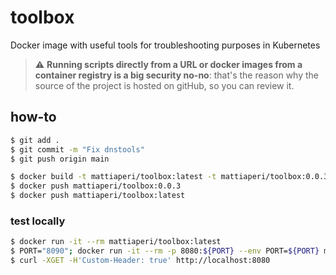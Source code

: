 # toolbox
Docker image with useful tools for troubleshooting purposes in Kubernetes

> :warning: **Running scripts directly from a URL or docker images from a container registry is a big security no-no**: that's the reason why the source of the project is hosted on gitHub, so you can review it.

## how-to
```bash
$ git add .
$ git commit -m "Fix dnstools"
$ git push origin main

$ docker build -t mattiaperi/toolbox:latest -t mattiaperi/toolbox:0.0.3 -f Dockerfile .
$ docker push mattiaperi/toolbox:0.0.3
$ docker push mattiaperi/toolbox:latest
```

### test locally
```bash
$ docker run -it --rm mattiaperi/toolbox:latest
$ PORT="8090"; docker run -it --rm -p 8080:${PORT} --env PORT=${PORT} mattiaperi/toolbox:latest
$ curl -XGET -H'Custom-Header: true' http://localhost:8080
```

